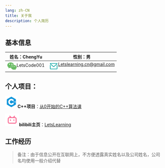 ```yaml
---
lang: zh-CN
title: 关于我
description: 个人简历
---
```


## 基本信息

| 姓名：ChengYu                                                | 性别：男                                                     |
| ------------------------------------------------------------ | ------------------------------------------------------------ |
| <div><img src="./assets/wechat.png" style="display:block; float:left;" width=30><a style="text-decoration:none; display:block; float:left; padding-top:3px;">LetsCode001</a></div> | <div><img src="./assets/email.png" style="display:block; float:left;" width=30><a style="text-decoration:none; display:block; float:left; padding-bottom:1px;">Letslearning.cn@gmail.com</a></div> |

## 个人项目：

<img src="./assets/cplusplus.png" width=40>**C++项目**：[从0开始的C++算法课](https://space.bilibili.com/25488437/channel/collectiondetail?sid=1830481)

<img src="./assets/bilibili.png" width=45>**bilibili主页**：[LetsLearning](https://space.bilibili.com/25488437?spm_id_from=333.1007.0.0)

## 工作经历

> 备注：由于信息公开在互联网上，不方便透露真实姓名以及公司姓名，公司名均使用一般介绍代替

